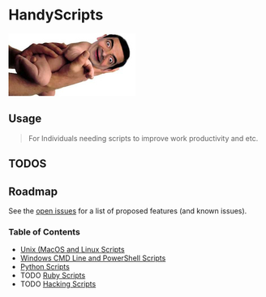 # HandyScripts
![](/img/bean.jpg)

## Usage

> For Individuals needing scripts to improve work productivity and etc.


## TODOS


## Roadmap

See the [open issues](https://github.com/austinsonger/HandyScripts/issues) for a list of proposed features (and known issues).


### Table of Contents

- [Unix (MacOS and Linux Scripts](https://github.com/austinsonger/HandyScripts/tree/master/Linux.Bash.MacOS)
- [Windows CMD Line and PowerShell Scripts](https://github.com/austinsonger/HandyScripts/tree/master/CMD.and.PS)
- [Python Scripts](https://github.com/austinsonger/HandyScripts/tree/master/Python)
- TODO [Ruby Scripts]()
- TODO [Hacking Scripts]()


